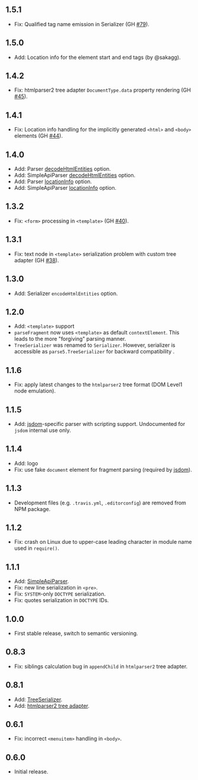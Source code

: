 ## 1.5.1

- Fix: Qualified tag name emission in Serializer (GH [#79](https://github.com/inikulin/parse5/issues/79)).

## 1.5.0

- Add: Location info for the element start and end tags (by @sakagg).

## 1.4.2

- Fix: htmlparser2 tree adapter `DocumentType.data` property rendering (GH [#45](https://github.com/inikulin/parse5/issues/45)).

## 1.4.1

- Fix: Location info handling for the implicitly generated `<html>` and `<body>` elements (GH [#44](https://github.com/inikulin/parse5/issues/44)).

## 1.4.0

- Add: Parser [decodeHtmlEntities](https://github.com/inikulin/parse5#optionsdecodehtmlentities) option.
- Add: SimpleApiParser [decodeHtmlEntities](https://github.com/inikulin/parse5#optionsdecodehtmlentities-1) option.
- Add: Parser [locationInfo](https://github.com/inikulin/parse5#optionslocationinfo) option.
- Add: SimpleApiParser [locationInfo](https://github.com/inikulin/parse5#optionslocationinfo-1) option.

## 1.3.2

- Fix: `<form>` processing in `<template>` (GH [#40](https://github.com/inikulin/parse5/issues/40)).

## 1.3.1

- Fix: text node in `<template>` serialization problem with custom tree adapter (GH [#38](https://github.com/inikulin/parse5/issues/38)).

## 1.3.0

- Add: Serializer `encodeHtmlEntities` option.

## 1.2.0

- Add: `<template>` support
- `parseFragment` now uses `<template>` as default `contextElement`. This leads to the more "forgiving" parsing manner.
- `TreeSerializer` was renamed to `Serializer`. However, serializer is accessible as `parse5.TreeSerializer` for backward compatibility .

## 1.1.6

- Fix: apply latest changes to the `htmlparser2` tree format (DOM Level1 node emulation).

## 1.1.5

- Add: [jsdom](https://github.com/tmpvar/jsdom)-specific parser with scripting support. Undocumented for `jsdom` internal use only.

## 1.1.4

- Add: logo
- Fix: use fake `document` element for fragment parsing (required by [jsdom](https://github.com/tmpvar/jsdom)).

## 1.1.3

- Development files (e.g. `.travis.yml`, `.editorconfig`) are removed from NPM package.

## 1.1.2

- Fix: crash on Linux due to upper-case leading character in module name used in `require()`.

## 1.1.1

- Add: [SimpleApiParser](https://github.com/inikulin/parse5/#class-simpleapiparser).
- Fix: new line serialization in `<pre>`.
- Fix: `SYSTEM`-only `DOCTYPE` serialization.
- Fix: quotes serialization in `DOCTYPE` IDs.

## 1.0.0

- First stable release, switch to semantic versioning.

## 0.8.3

- Fix: siblings calculation bug in `appendChild` in `htmlparser2` tree adapter.

## 0.8.1

- Add: [TreeSerializer](https://github.com/inikulin/parse5/#class-serializer).
- Add: [htmlparser2 tree adapter](https://github.com/inikulin/parse5/#-treeadaptershtmlparser2).

## 0.6.1

- Fix: incorrect `<menuitem>` handling in `<body>`.

## 0.6.0

- Initial release.
